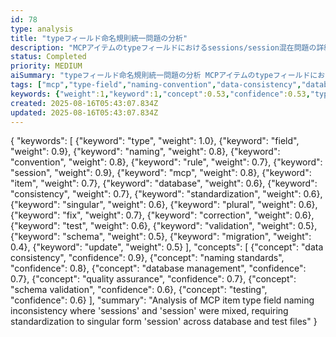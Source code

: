 ```yaml
---
id: 78
type: analysis
title: "typeフィールド命名規則統一問題の分析"
description: "MCPアイテムのtypeフィールドにおけるsessions/session混在問題の詳細分析"
status: Completed
priority: MEDIUM
aiSummary: "typeフィールド命名規則統一問題の分析 MCPアイテムのtypeフィールドにおけるsessions/session混在問題の詳細分析 {\n  \"keywords\": [\n    {\"keyword\": \"type\", \"weight\": 1.0},\n    {\"keyword\": \"field\", \"weight\": 0.9},\n    {\"keyword\": \"naming\", \"weight"
tags: ["mcp","type-field","naming-convention","data-consistency","database-fix"]
keywords: {"weight":1,"keyword":1,"concept":0.53,"confidence":0.53,"type":0.35}
created: 2025-08-16T05:43:07.834Z
updated: 2025-08-16T05:43:07.834Z
---
```


{
  "keywords": [
    {"keyword": "type", "weight": 1.0},
    {"keyword": "field", "weight": 0.9},
    {"keyword": "naming", "weight": 0.8},
    {"keyword": "convention", "weight": 0.8},
    {"keyword": "rule", "weight": 0.7},
    {"keyword": "session", "weight": 0.9},
    {"keyword": "mcp", "weight": 0.8},
    {"keyword": "item", "weight": 0.7},
    {"keyword": "database", "weight": 0.6},
    {"keyword": "consistency", "weight": 0.7},
    {"keyword": "standardization", "weight": 0.6},
    {"keyword": "singular", "weight": 0.6},
    {"keyword": "plural", "weight": 0.6},
    {"keyword": "fix", "weight": 0.7},
    {"keyword": "correction", "weight": 0.6},
    {"keyword": "test", "weight": 0.6},
    {"keyword": "validation", "weight": 0.5},
    {"keyword": "schema", "weight": 0.5},
    {"keyword": "migration", "weight": 0.4},
    {"keyword": "update", "weight": 0.5}
  ],
  "concepts": [
    {"concept": "data consistency", "confidence": 0.9},
    {"concept": "naming standards", "confidence": 0.8},
    {"concept": "database management", "confidence": 0.7},
    {"concept": "quality assurance", "confidence": 0.7},
    {"concept": "schema validation", "confidence": 0.6},
    {"concept": "testing", "confidence": 0.6}
  ],
  "summary": "Analysis of MCP item type field naming inconsistency where 'sessions' and 'session' were mixed, requiring standardization to singular form 'session' across database and test files"
}